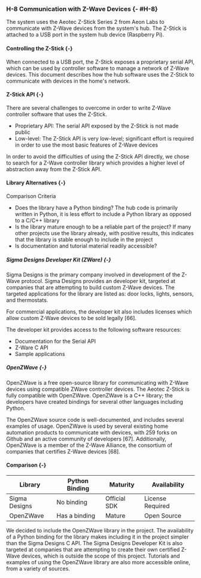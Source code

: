 ### H-8 Communication with Z-Wave Devices {- #H-8}

The system uses the Aeotec Z-Stick Series 2 from Aeon Labs to communicate with
Z-Wave devices from the system's hub. The Z-Stick is attached to a USB port in the
system hub device (Raspberry Pi).

#### Controlling the Z-Stick {-}

When connected to a USB port, the Z-Stick exposes a proprietary serial API, which
can be used by controller software to manage a network of Z-Wave devices. This document
describes how the hub software uses the Z-Stick to communicate with devices in 
the home's network.

#### Z-Stick API {-}

There are several challenges to overcome in order to write Z-Wave controller software that
uses the Z-Stick.

- Proprietary API: The serial API exposed by the Z-Stick is not made public
- Low-level: The Z-Stick API is very low-level; significant effort is required in order to 
    use the most basic features of Z-Wave devices

In order to avoid the difficulties of using the Z-Stick API directly, we chose to search for
a Z-Wave controller library which provides a higher level of abstraction away from the 
Z-Stick API.

#### Library Alternatives {-}

Comparison Criteria

- Does the library have a Python binding? The hub code is primarily written in Python, it is less 
    effort to include a Python library as opposed to a C/C++ library
- Is the library mature enough to be a reliable part of the project? If many other projects use the
    library already, with positive results, this indicates that the library is stable enough to include
    in the project
- Is documentation and tutorial material readily accessible?

##### Sigma Designs Developer Kit (ZWare) {-}

Sigma Designs is the primary company involved in development of the Z-Wave protocol. Sigma Designs
provides an developer kit, targeted at companies that are attempting to build custom Z-Wave devices.
The targeted applications for the library are listed as: door locks, lights, sensors, and 
thermostats.

For commercial applications, the developer kit also includes licenses which allow custom Z-Wave
devices to be sold legally [66].

The developer kit provides access to the following software resources:

- Documentation for the Serial API
- Z-Ware C API
- Sample applications

##### OpenZWave {-}

OpenZWave is a free open-source library for communicating with Z-Wave devices using compatible
ZWave controller devices. The Aeotec Z-Stick is fully compatible with OpenZWave. OpenZWave is a 
C++ library; the developers have created bindings for several other languages including Python.

The OpenZWave source code is well-documented, and includes several examples of usage. OpenZWave is
used by several existing home automation products to communicate with devices, with 259 forks on
Github and an active community of developers [67]. Additionally, OpenZWave is a member of the Z-Wave 
Alliance, the consortium of companies that certifies Z-Wave devices [68]. 

#### Comparison {-}

| Library       | Python Binding  | Maturity     | Availability      |
| ------------- | --------------- | ------------ | ------------      |
| Sigma Designs | No binding      | Official SDK | License Required  |
| OpenZWave     | Has a binding   | Mature       | Open Source       |

We decided to include the OpenZWave library in the project. The availability of a Python binding
for the library makes including it in the project simpler than the Sigma Designs C API. The Sigma 
Designs Developer Kit is also targeted at companies that are attempting to create their own 
certified Z-Wave devices, which is outside the scope of this project. Tutorials and examples of 
using the OpenZWave library are also more accessible online, from a variety of sources.

